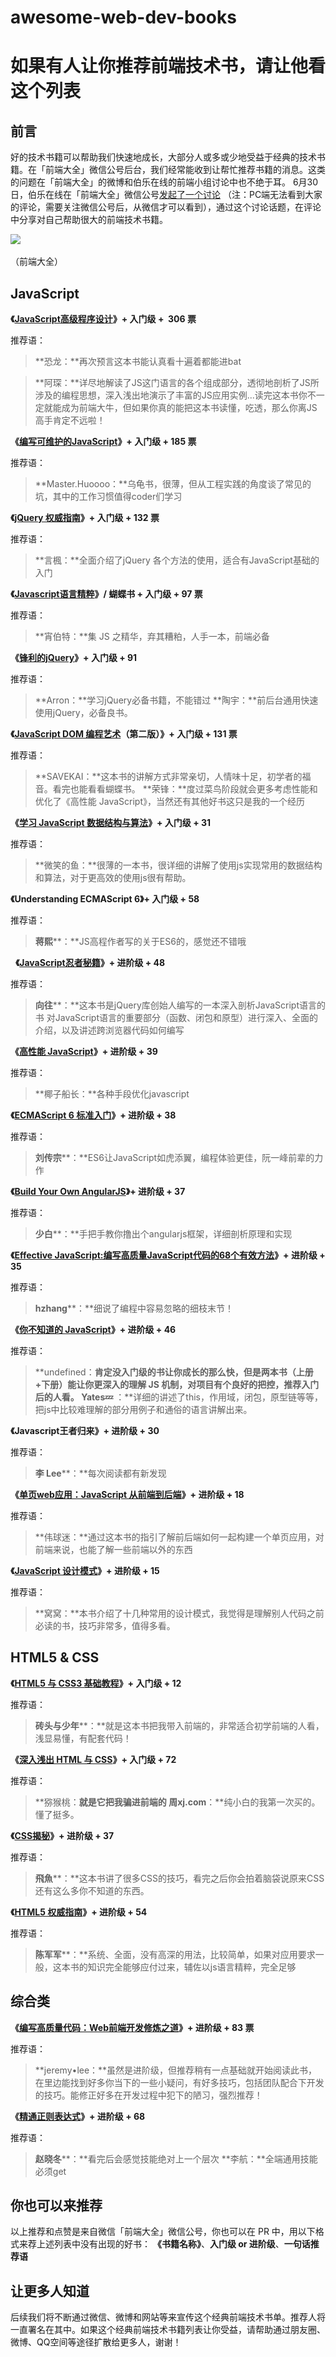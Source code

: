 # awesome-web-dev-books
# 如果有人让你推荐前端技术书，请让他看这个列表

## 前言

好的技术书籍可以帮助我们快速地成长，大部分人或多或少地受益于经典的技术书籍。在「前端大全」微信公号后台，我们经常能收到让帮忙推荐书籍的消息。这类的问题在「前端大全」的微博和伯乐在线的前端小组讨论中也不绝于耳。 6月30日，伯乐在线在「前端大全」微信公号[发起了一个讨论](http://mp.weixin.qq.com/s?__biz=MzAxODE2MjM1MA==&mid=2651550986&idx=1&sn=16b1ec6869bb07e3d820a78ec3dffd87#rd) （注：PC端无法看到大家的评论，需要关注微信公号后，从微信才可以看到），通过这个讨论话题，在评论中分享对自己帮助很大的前端技术书籍。

![](http://ww4.sinaimg.cn/small/63918611gw1epb2c688tqj2046046mx8.jpg) 

（前端大全）

## JavaScript

**《[JavaScript高级程序设计](http://www.amazon.cn/mn/detailApp/ref=as_li_qf_sp_asin_tl?_encoding=UTF8&tag=vastwork-23&linkCode=as2&asin=B003V42XZW&camp=536&creative=3200&creativeASIN=B003V42XZW)》+ 入门级 +  306 票** 

推荐语：

> **恐龙：**再次预言这本书能认真看十遍着都能进bat

> **阿琛：**详尽地解读了JS这门语言的各个组成部分，透彻地剖析了JS所涉及的编程思想，深入浅出地演示了丰富的JS应用实例...读完这本书你不一定就能成为前端大牛，但如果你真的能把这本书读懂，吃透，那么你离JS高手肯定不远啦！

**《[编写可维护的JavaScript](http://www.amazon.cn/gp/product/B00BQ7RMW0/ref=as_li_qf_sp_asin_il_tl?ie=UTF8&camp=536&creative=3200&creativeASIN=B00BQ7RMW0&linkCode=as2&tag=vastwork-23)》+ 入门级 + 185 票** 

推荐语：

> **Master.Huoooo：**乌龟书，很薄，但从工程实践的角度谈了常见的坑，其中的工作习惯值得coder们学习

**《[jQuery 权威指南](http://www.amazon.cn/gp/product/B00FDHLWA2/ref=as_li_qf_sp_asin_il_tl?ie=UTF8&camp=536&creative=3200&creativeASIN=B00FDHLWA2&linkCode=as2&tag=vastwork-23)》+ 入门级 + 132 票** 

推荐语：

> **言楓：**全面介绍了jQuery 各个方法的使用，适合有JavaScript基础的入门

 **《[Javascript语言精粹](http://www.amazon.cn/gp/product/B0097CON2S/ref=as_li_qf_sp_asin_il_tl?ie=UTF8&camp=536&creative=3200&creativeASIN=B0097CON2S&linkCode=as2&tag=vastwork-23)》/ 蝴蝶书 + 入门级 + 97 票** 

推荐语：

> **宵伯特：**集 JS 之精华，弃其糟粕，人手一本，前端必备

 **《[锋利的jQuery](http://www.amazon.cn/gp/product/B0089TDFNS/ref=as_li_qf_sp_asin_il_tl?ie=UTF8&camp=536&creative=3200&creativeASIN=B0089TDFNS&linkCode=as2&tag=vastwork-23)》+ 入门级 + 91** 
 
推荐语：

> **Arron：**学习jQuery必备书籍，不能错过 
> **陶宇：**前后台通用快速使用jQuery，必备良书。

 **《[JavaScript DOM 编程艺术](http://www.amazon.cn/gp/product/B004VJM5KE/ref=as_li_qf_sp_asin_il_tl?ie=UTF8&camp=536&creative=3200&creativeASIN=B004VJM5KE&linkCode=as2&tag=vastwork-23)（第二版）》+ 入门级 + 131 票** 
 
推荐语：

> **SAVEKAI：**这本书的讲解方式非常亲切，人情味十足，初学者的福音。看完也能看看蝴蝶书。
> **荣锋：**度过菜鸟阶段就会更多考虑性能和优化了《高性能 JavaScript》，当然还有其他好书这只是我的一个经历

 **《[学习 JavaScript 数据结构与算法](http://www.amazon.cn/gp/product/B016DWSF8M/ref=as_li_qf_sp_asin_il_tl?ie=UTF8&camp=536&creative=3200&creativeASIN=B016DWSF8M&linkCode=as2&tag=vastwork-23)》+ 入门级 + 31** 
 
推荐语：

> **微笑的鱼：**很薄的一本书，很详细的讲解了使用js实现常用的数据结构和算法，对于更高效的使用js很有帮助。

**《Understanding ECMAScript 6》+ 入门级 + 58** 

推荐语：

> **蒋熙****：**JS高程作者写的关于ES6的，感觉还不错哦

  **《[JavaScript忍者秘籍](http://www.amazon.cn/gp/product/B016DWSEWO/ref=as_li_qf_sp_asin_il_tl?ie=UTF8&camp=536&creative=3200&creativeASIN=B016DWSEWO&linkCode=as2&tag=vastwork-23)》+ 进阶级 + 48** 
 
推荐语：

> **向往****：**这本书是jQuery库创始人编写的一本深入剖析JavaScript语言的书 对JavaScript语言的重要部分（函数、闭包和原型）进行深入、全面的介绍，以及讲述跨浏览器代码如何编写

 **《[高性能 JavaScript](http://www.amazon.cn/gp/product/B013SGB2AO/ref=as_li_qf_sp_asin_il_tl?ie=UTF8&camp=536&creative=3200&creativeASIN=B013SGB2AO&linkCode=as2&tag=vastwork-23)》+ 进阶级 + 39** 
 
推荐语：

> **椰子船长：**各种手段优化javascript

 **《[ECMAScript 6 标准入门](http://www.amazon.cn/gp/product/B01A18WWAG/ref=as_li_qf_sp_asin_il_tl?ie=UTF8&camp=536&creative=3200&creativeASIN=B01A18WWAG&linkCode=as2&tag=vastwork-23)》+ 进阶级 + 38** 
 
推荐语：

> **刘传宗****：**ES6让JavaScript如虎添翼，编程体验更佳，阮一峰前辈的力作

 **《[Build Your Own AngularJS](http://teropa.info/build-your-own-angular/)》+ 进阶级 + 37** 
 
推荐语：

> **少白****：**手把手教你撸出个angularjs框架，详细剖析原理和实现

 **《[Effective JavaScript:编写高质量JavaScript代码的68个有效方法](http://www.amazon.cn/gp/product/B00GMXI1QY/ref=as_li_qf_sp_asin_il_tl?ie=UTF8&camp=536&creative=3200&creativeASIN=B00GMXI1QY&linkCode=as2&tag=vastwork-23)》+ 进阶级 + 35** 
 
推荐语：

> **hzhang****：**细说了编程中容易忽略的细枝末节！

 **《[你不知道的 JavaScript](http://www.amazon.cn/gp/product/B00W34DZ8K/ref=as_li_qf_sp_asin_il_tl?ie=UTF8&camp=536&creative=3200&creativeASIN=B00W34DZ8K&linkCode=as2&tag=vastwork-23)》+ 进阶级 + 46** 
 
推荐语：

> **undefined：**肯定没入门级的书让你成长的那么快，但是两本书（上册+下册）能让你更深入的理解 JS 机制，对项目有个良好的把控，推荐入门后的人看。 
> **Yates💤**** ：**详细的讲述了this，作用域，闭包，原型链等等，把js中比较难理解的部分用例子和通俗的语言讲解出来。

 **《Javascript王者归来》+ 进阶级 + 30** 
 
推荐语：

> **李 Lee****：**每次阅读都有新发现

 **《[单页web应用：JavaScript 从前端到后端](http://www.amazon.cn/gp/product/B00NN8GJGA/ref=as_li_qf_sp_asin_il_tl?ie=UTF8&camp=536&creative=3200&creativeASIN=B00NN8GJGA&linkCode=as2&tag=vastwork-23)》+ 进阶级 + 18** 
 
推荐语：

> **伟球迷：**通过这本书的指引了解前后端如何一起构建一个单页应用，对前端来说，也能了解一些前端以外的东西

 **《[JavaScript 设计模式](http://www.amazon.cn/gp/product/B00D6MT3LG/ref=as_li_qf_sp_asin_il_tl?ie=UTF8&camp=536&creative=3200&creativeASIN=B00D6MT3LG&linkCode=as2&tag=vastwork-23)》+ 进阶级 + 15** 
 
推荐语：

> **窝窝：**本书介绍了十几种常用的设计模式，我觉得是理解别人代码之前必读的书，技巧非常多，值得多看。

## HTML5 & CSS

**《[HTML5 与 CSS3 基础教程](http://www.amazon.cn/gp/product/B015316ZWC/ref=as_li_qf_sp_asin_il_tl?ie=UTF8&camp=536&creative=3200&creativeASIN=B015316ZWC&linkCode=as2&tag=vastwork-23)》+ 入门级 + 12** 

推荐语：

> **砖头与少年****：**就是这本书把我带入前端的，非常适合初学前端的人看，浅显易懂，有配套代码！

**《[深入浅出 HTML 与 CSS](http://www.amazon.cn/gp/product/B00IT1WM4Y/ref=as_li_qf_sp_asin_il_tl?ie=UTF8&camp=536&creative=3200&creativeASIN=B00IT1WM4Y&linkCode=as2&tag=vastwork-23)》+ 入门级 + 72** 

推荐语：

> **猕猴桃：**就是它把我骗进前端的 
> **周xj.com****：**纯小白的我第一次买的。懂了挺多。

**《[CSS揭秘](http://www.amazon.cn/gp/product/B01ET3FO86/ref=as_li_qf_sp_asin_il_tl?ie=UTF8&camp=536&creative=3200&creativeASIN=B01ET3FO86&linkCode=as2&tag=vastwork-23)》+ 进阶级 + 37** 
 
推荐语：

> **飛魚****：**这本书讲了很多CSS的技巧，看完之后你会拍着脑袋说原来CSS还有这么多你不知道的东西。

**《[HTML5 权威指南](http://www.amazon.cn/gp/product/B00H706BIG/ref=as_li_qf_sp_asin_il_tl?ie=UTF8&camp=536&creative=3200&creativeASIN=B00H706BIG&linkCode=as2&tag=vastwork-23)》+ 进阶级 + 54** 
 
推荐语：

> **陈军军****：**系统、全面，没有高深的用法，比较简单，如果对应用要求一般，这本书的知识完全能够应付过来，辅佐以js语言精粹，完全足够

## 综合类

**《[编写高质量代码：Web前端开发修炼之道](http://www.amazon.cn/gp/product/B003U8XUKQ/ref=as_li_qf_sp_asin_il_tl?ie=UTF8&camp=536&creative=3200&creativeASIN=B003U8XUKQ&linkCode=as2&tag=vastwork-23)》+ 进阶级 + 83 票** 

推荐语：

> **jeremy•lee：**虽然是进阶级，但推荐稍有一点基础就开始阅读此书，在里边能找到好多你当下的一些小疑问，有好多技巧，包括团队配合下开发的技巧。能修正好多在开发过程中犯下的陋习，强烈推荐！

 **《[精通正则表达式](http://www.amazon.cn/gp/product/B008UCHA58/ref=as_li_qf_sp_asin_il_tl?ie=UTF8&camp=536&creative=3200&creativeASIN=B008UCHA58&linkCode=as2&tag=vastwork-23)》+ 进阶级 + 68** 
 
推荐语：

> **赵晓冬****：**看完后会感觉技能绝对上一个层次 
> **李航：**全端通用技能必须get

## 你也可以来推荐

以上推荐和点赞是来自微信「前端大全」微信公号，你也可以在 PR 中，用以下格式来荐上述列表中没有出现的好书： **《书籍名称》**、**入门级 or 进阶级**、**一句话推荐语**  

## 让更多人知道

后续我们将不断通过微信、微博和网站等来宣传这个经典前端技术书单。推荐人将一直署名在其中。如果这个经典前端技术书籍列表让你受益，请帮助通过朋友圈、微博、QQ空间等途径扩散给更多人，谢谢！
